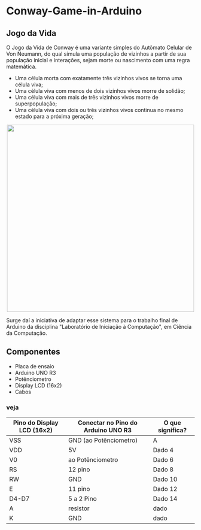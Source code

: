 # Conway-Game-in-Arduino
## Jogo da Vida
<p>O Jogo da Vida de Conway é uma variante simples do Autômato Celular de Von Neumann, do qual simula uma população de vizinhos a partir de sua população inicial e interações, sejam morte ou nascimento com uma regra matemática.

* Uma célula morta com exatamente três vizinhos vivos se torna uma célula viva;
* Uma célula viva com menos de dois vizinhos vivos morre de solidão; 
* Uma célula viva com mais de três vizinhos vivos morre de superpopulação;
* Uma célula viva com dois ou três vizinhos vivos continua no mesmo estado para a próxima geração;</p>

<div style="display: flex; justify-content: center;">
  <img src="https://github.com/user-attachments/assets/73403d68-9326-42b2-9826-7f9fb753157e" width="500" />
</div>

<p>
  Surge daí a iniciativa de adaptar esse sistema para o trabalho final de Arduino da disciplina "Laboratório de Iniciação à Computação", em Ciência da Computação. 
</p>

## Componentes
* Placa de ensaio
* Arduino UNO R3
* Potênciometro
* Display LCD (16x2)
* Cabos
### veja
| Pino do Display LCD (16x2) | Conectar no Pino do Arduino UNO R3 | O que significa? |
|----------|----------|----------|
| VSS  | GND (ao Potênciometro)   | A   |
| VDD  | 5V   | Dado 4   |
| V0  | ao Potênciometro   | Dado 6   |
| RS  | 12 pino  | Dado 8   |
| RW  | GND   | Dado 10  |
| E  | 11 pino  | Dado 12  |
| D4-D7  | 5 a 2 Pino  | Dado 14  |
| A      |  resistor | dado |
| K    | GND   | dado |


